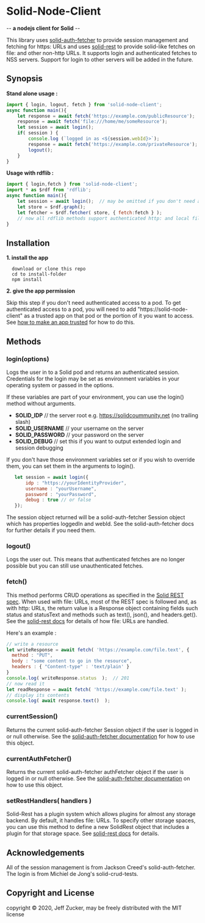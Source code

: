 # Solid-Node-Client                                                            
                                                                               
-- **a nodejs client for Solid** --    

This library uses [solid-auth-fetcher](https://github.com/solid/solid-auth-fetcher) to provide session management and fetching for https: URLs and uses [solid-rest](https://github.com/solid/solid-rest) to provide solid-like fetches on file: and other non-http URLs.  It supports login and authenticated fetches to NSS servers.  Support for login to other servers will be added in the future.
                                                                               
## Synopsis   
**Stand alone usage :**
```javascript               
import { login, logout, fetch } from 'solid-node-client';
async function main(){
    let response = await fetch('https://example.com/publicResource');
    response = await fetch('file:///home/me/someResource');
    let session = await login();
    if( session ) {
        console.log (`logged in as <${session.webId}>`);
        response = await fetch('https://example.com/privateResource');
        logout();
    }    
}
``` 
**Usage with rdflib :**
```javascript
import { login,fetch } from 'solid-node-client';
import * as $rdf from 'rdflib';
async function main(){
    let session = await login();  // may be omitted if you don't need authentication
    let store = $rdf.graph();
    let fetcher = $rdf.fetcher( store, { fetch:fetch } );
    // now all rdflib methods support authenticated http: and local file: requests in nodejs
}
```
## Installation
                                                                               
**1. install the app**
```                                                                            
  download or clone this repo
  cd to install-folder                                                        
  npm install                
```

**2. give the app permission**                                                 

                           
Skip this step if you don't need authenticated access to a pod.  To get authenticated access to a pod, you will need to add "https://solid-node-client" as a trusted app on that pod or the portion of it you want to access. See [how to make an app trusted](https://github.com/solid/userguide#manage-your-trusted-applications) for how to do this.                       
    
## Methods

### login(options)

Logs the user in to a Solid pod and returns an authenticated session.  Credentials for the login may be set as environment variables in your operating system or passed in the options.  

If these variables are part of your environment, you can use the login() method without arguments.

  * **SOLID_IDP** // the server root e.g. https://solidcoummunity.net (no trailing slash)
  * **SOLID_USERNAME** // your username on the server
  * **SOLID_PASSWORD** // your password on the server
  * **SOLID_DEBUG** // set this if you want to output extended login and session debugging

If you don't have those environment variables set or if you wish to override them, you can set them in the arguments to login().
```javascript
   let session = await login({
       idp : "https://yourIdentityProvider",
       username : "yourUsername",
       password : "yourPassword",
       debug : true // or false
   });
```
The session object returned will be a solid-auth-fetcher Session object which has properties loggedIn and webId.  See the solid-auth-fetcher docs for further details if you need them.

### logout()

Logs the user out.  This means that authenticated fetches are no longer possible but you can still use unauthenticated fetches.

### fetch()

This method performs CRUD operations as specified in the [Solid REST spec](https://github.com/solid/solid-spec).  When used with file: URLs, most of the REST spec is followed and, as with http: URLs, the return value is a Response object containing fields such status and statusText and methods such as text(), json(), and headers.get().  See the [solid-rest docs](https://github.com/solid/solid-rest) for details of how file: URLs are handled.

Here's an example :
```javascript
// write a resource
let writeResponse = await fetch( 'https://example.com/file.text', {
  method : "PUT",
  body : "some content to go in the resource",
  headers : { "Content-type" : 'text/plain' }
}
console.log( writeResponse.status  );  // 201
// now read it
let readResponse = await fetch( 'https://example.com/file.text' );
// display its contents
console.log( await response.text()  );
```

### currentSession() 

Returns the current solid-auth-fetcher Session object if the user is logged in or null otherwise.  See the [solid-auth-fetcher documentation](https://github.com/solid/solid-auth-fetcher) for how to use this object.

### currentAuthFetcher()

Returns the current solid-auth-fetcher authFetcher object if the user is logged in or null otherwise.  See the [solid-auth-fetcher documentation](https://github.com/solid/solid-auth-fetcher) on how to use this object.

### setRestHandlers( handlers )

Solid-Rest has a plugin system which allows plugins for almost any storage backend.  By default, it handles file: URLs.  To specify other storage spaces, you can use this method to define a new SolidRest object that includes a plugin for that storage space. See [solid-rest docs](https://github.com/solid/solid-rest) for details.

## Acknowledgements

All of the session management is from Jackson Creed's solid-auth-fetcher.  The login is from Michiel de Jong's solid-crud-tests.

## Copyright and License

copyright © 2020, Jeff Zucker, may be freely distributed with the MIT license
